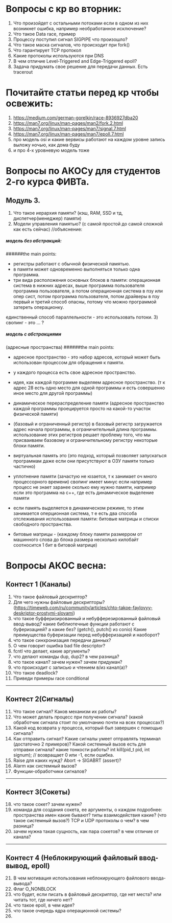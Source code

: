 # Вопросы с кр во вторник:
1. Что произойдет с остальными потоками если в одном из них возникнет ошибка, например необработанное исключение?
2. Что такое Data race, пример 
3. Процессу поступил сигнал SIGPIPE что произошло? 
4. Что такое маска сигналов, что происходит при fork()
5. Что гарантирует TCP протокол 
6. Какие протоколы используются при DNS 
7. В чем отличие Level-Triggered and Edge-Triggered epoll? 
8. Задача придумать свое решение для передачи данных. Есть tracerout
# Почитайте статьи перед кр чтобы освежить: 

1) https://medium.com/german-gorelkin/race-8936927dba20
2) https://man7.org/linux/man-pages/man2/fork.2.html
3) https://man7.org/linux/man-pages/man7/signal.7.html
4) https://man7.org/linux/man-pages/man7/epoll.7.html
5) про модель osi и какие вервисы работают на каждом уровне
запись выложу ночью, как дома буду
6) и про 4-х уровневую модель тоже

# Вопросы по АКОСу для студентов 2-го курса ФИВТа. 

## Модуль 3.

1) Что такое иерархия памяти? (кэш, RAM, SSD и тд, диспетчер(менеджер) памяти)
2) Модели управления памятью? (с самой простой до самой сложной как есть сейчас)
 //объяснение:
 ##### модель без абстракций:
######the main points:
+ регистры работают с обычной физической памятью.
+ в памяти может одновременно выполняться только одна программа.
+ три вида расположения основных блоков в памяти:
операционная система в нижних адресах, выше программа пользователя
программа пользователя, а потом операционная система в пзу
или опер сист, потом программа пользователя, потом драйверы в пзу
первый и третий способ опасны, потому что можно программой затереть операционку.

единственный способ параллельности - это использовать потоки.
3) свопинг - это ... ?
##### модель с абстракциями
(адресные пространства)
######the main points:
+ адресное пространство - это набор адресов, который может быть использован процессом для обращения к памяти.
+ у каждого процесса есть свое адресное пространство.
+ идея, как каждой программе выделяем адресное пространство.
(т к адрес 28 есть одно место для одной программы и есть совершенно иное место для другой программы)
+ динамическое перераспределение памяти (адресное пространство каждой программы проецируется просто на какой-то участок физической памяти)
+ (базовый и ограниченный регистр)
в базовый регистр загружается адрес начала программы, в ограничительный длина программы.
использование этих регистров решает проблему того, что мы присваиваем базовому и ограничительному регистру некоторые блоки памяти.

+ виртуальная память это 
(это подход, который позволяет запускаться программам даже если они присутствуют в ОЗУ памяти только частично)
+ уплотнение памяти
(зачастую не юзается, т к занимает оч много процессорного времени)
свопинг имеет минус если например процесс не знает заранее сколько ему нужно памяти, например если это программа на с++, где есть динамическое выделение памяти
+ если память выделяется в динамическом режиме, то этим занимается оперционная система, т е есть два способа отслеживания использования памяти:
битовые матрицы и списки свободного пространства.
+ битовые матрицы -
(каждому блоку памяти размерром от машинного слова до блока размера несколько килобайт соотносится 1 бит в битовой матрице)

# Вопросы АКОС весна:

## Контест 1 (Каналы)

 1. Что такое файловый дескриптор? 
 2.  Для чего нужны файловые дескрипторы? (https://timeweb.com/ru/community/articles/chto-takoe-faylovyy-deskriptor-prostymi-slovami)
 3. что такое буфферизированный и небуфферезированный файловый ввод-вывод? какие библиотечные функции работают с буферизацией?  а какие без? (getch(), putch() из conio) Какие преимущества буферизации перед небуфферизацией и наоборот?
 4. что такое синхронизация передачи данных? 
 5. О чем говорит ошибка bad file descriptor?
 6.  fcntl что делает, какие аргументы?
 7.  что делают команды dup, dup2? в чем разница? 
 8. что такое канал? зачем нужен? зачем придуман?
 9. что происходит с записью и чтением в/из канал(а)?
 10. Что такое deadlock?
 11. Приведи примеры race conditional
_______________________________

## Контест 2(Сигналы)
 11. Что такое сигнал? Каков механизм их работы?
 12. Что может делать процесс при получении сигнала? (какой обработчик сигнала стоит по умолчанию почти на всех процессах?)
 13. Какой код возврата у процесса, который был завершен с помощью сигнала?
 14. Как отправить сигнал? Какие сигналы умеет отправлять терминал (достаточно 2 примеров)? Какой системный вызов есть для отправки сигнала? какие тонкости работы?
int kill(pid_t pid, int signum); // возвращает 0 или -1, если ошибка.
 15.  Raise для каких нужд? Abort -> SIGABRT (assert)? 
 16. Alarm как системный вызов?
 17. Функции-обработчики сигналов?

_______________________________

## Контест 3(Сокеты)

 18. что такое сокет? зачем нужен?
 19. команда для создания сокета, ее аргументы, о каждом подробнее: 
пространства имен какие бывают?
типы взаимодействия какие?
(что такое системный вызов?) TCP и UDP протоколы о чем? в чем разница?
 20. зачем нужна такая сущность, как пара сокетов? в чем отличие от канала?

_______________________________

## Контест 4 (Неблокирующий файловый ввод-вывод, epoll)

 21. В чем мотивация использования неблокирующего файлового ввода-вывода?
 22. Флаг O_NONBLOCK
 23. что будет, если писать в файловый дескриптор, где нет места? или читать тот, где ничего нет?
 24. что такое epoll, в чем идея?
 25. что такое очередь ядра операционной системы?
 26. 
